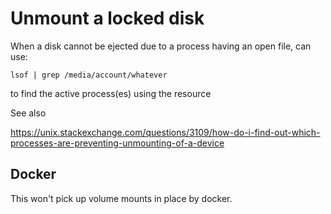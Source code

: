 # Unmount a locked disk 

When a disk cannot be ejected due to a process having an open file,
can use:

    lsof | grep /media/account/whatever

to find the active process(es) using the resource

See also

https://unix.stackexchange.com/questions/3109/how-do-i-find-out-which-processes-are-preventing-unmounting-of-a-device

## Docker

This won't pick up volume mounts in place by docker. 
